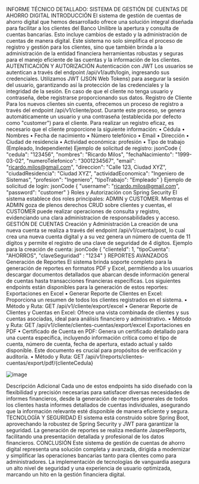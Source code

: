 INFORME TÉCNICO DETALLADO: SISTEMA DE GESTIÓN DE CUENTAS DE AHORRO DIGITAL
INTRODUCCIÓN
El sistema de gestión de cuentas de ahorro digital que hemos desarrollado ofrece una solución integral diseñada para facilitar a los clientes del Banco Unilibre la apertura y consulta de cuentas bancarias. Esto incluye cambios de estado y la administración de cuentas de manera digital. Este sistema no solo simplifica el proceso de registro y gestión para los clientes, sino que también brinda a la administración de la entidad financiera herramientas robustas y seguras para el manejo eficiente de las cuentas y la información de los clientes.
AUTENTICACIÓN Y AUTORIZACIÓN
Autenticación con JWT
Los usuarios se autentican a través del endpoint /api/v1/auth/login, ingresando sus credenciales. Utilizamos JWT (JSON Web Tokens) para asegurar la sesión del usuario, garantizando así la protección de las credenciales y la integridad de la sesión. En caso de que el cliente no tenga usuario y contraseña, debe registrarse proporcionando sus datos.
Registro de Cliente
Para los nuevos clientes sin cuenta, ofrecemos un proceso de registro a través del endpoint /api/v1/cliente/post. Durante este proceso, se genera automáticamente un usuario y una contraseña (establecida por defecto como "customer") para el cliente.
Para realizar un registro eficaz, es necesario que el cliente proporcione la siguiente información:
•	Cédula
•	Nombres
•	Fecha de nacimiento
•	Número telefónico
•	Email
•	Dirección
•	Ciudad de residencia
•	Actividad económica: profesión
•	Tipo de trabajo (Empleado, Independiente)
Ejemplo de solicitud de registro:
jsonCode
{ "cedula": "123456", "nombres": "Ricardo Milos", "fechaNacimiento": "1999-03-02", "numeroTelefonico": "3001234567", "email": "ricardo.milos@gmail.com", "direccion": "Calle 123, Ciudad XYZ", "ciudadResidencia": "Ciudad XYZ", "actividadEconomica": "Ingeniero de Sistemas", "profesion": "Ingeniero", "tipoTrabajo": "Empleado" } 
Ejemplo de solicitud de login:
jsonCode
{ "username": "ricardo.milos@gmail.com", "password": "customer" } 
Roles y Autorización con Spring Security
El sistema establece dos roles principales: ADMIN y CUSTOMER. Mientras el ADMIN goza de plenos derechos CRUD sobre clientes y cuentas, el CUSTOMER puede realizar operaciones de consulta y registro, evidenciando una clara administracion de responsabilidades y acceso.
GESTIÓN DE CUENTAS
Creación y Administración
La creación de una nueva cuenta se realiza a través del endpoint /api/v1/cuenta/post, lo cual crea una nueva cuenta digital y a su vez genera un número de cuenta de 11 dígitos y permite el registro de una clave de seguridad de 4 dígitos.
Ejemplo para la creación de cuenta:
jsonCode
{ "clienteId": 1, "tipoCuenta": "AHORROS", "claveSeguridad" : "1234" }
REPORTES AVANZADOS
Generación de Reportes
El sistema brinda soporte completo para la generación de reportes en formatos PDF y Excel, permitiendo a los usuarios descargar documentos detallados que abarcan desde información general de cuentas hasta transacciones financieras específicas. Los siguientes endpoints están disponibles para la generación de estos reportes:
Exportaciones en Excel
•	Generar Reporte de Clientes en Excel: Proporciona un resumen de todos los clientes registrados en el sistema.
•	Método y Ruta: GET /api/v1/cliente/export/excel
•	Generar Reporte de Clientes y Cuentas en Excel: Ofrece una vista combinada de clientes y sus cuentas asociadas, ideal para análisis financiero y administrativo.
•	Método y Ruta: GET /api/v1/cliente/clientes-cuentas/export/excel
Exportaciones en PDF
•	Certificado de Cuenta en PDF: Genera un certificado detallado para una cuenta específica, incluyendo información crítica como el tipo de cuenta, número de cuenta, fecha de apertura, estado actual y saldo disponible. Este documento es crucial para propósitos de verificación y auditoría.
•	Método y Ruta: GET /api/v1/reports/clientes-cuentas/export/pdf/{clienteCedula}

![image](https://github.com/Julian1699/Back-API-Banco-Unlibre/assets/114323630/135f0972-40ac-43bc-987e-cbb7574230c6)

Descripción Adicional
Cada uno de estos endpoints ha sido diseñado con la flexibilidad y precisión necesarias para satisfacer diversas necesidades de informes financieros, desde la generación de reportes generales de todos los clientes hasta informes detallados de cuentas individuales, asegurando que la información relevante esté disponible de manera eficiente y segura.
TECNOLOGÍA Y SEGURIDAD
El sistema está construido sobre Spring Boot, aprovechando la robustez de Spring Security y JWT para garantizar la seguridad. La generación de reportes se realiza mediante JasperReports, facilitando una presentación detallada y profesional de los datos financieros.
CONCLUSIÓN
Este sistema de gestión de cuentas de ahorro digital representa una solución completa y avanzada, dirigida a modernizar y simplificar las operaciones bancarias tanto para clientes como para administradores. La implementación de tecnologías de vanguardia asegura un alto nivel de seguridad y una experiencia de usuario optimizada, marcando un hito en la gestión financiera digital.
